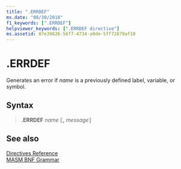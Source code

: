 ```yaml
---
title: ".ERRDEF"
ms.date: "08/30/2018"
f1_keywords: [".ERRDEF"]
helpviewer_keywords: [".ERRDEF directive"]
ms.assetid: 07e39826-56f7-4734-a9de-5ff72879af10
---
```

# .ERRDEF

Generates an error if *name* is a previously defined label, variable, or symbol.

## Syntax

> **.ERRDEF** *name* ⟦__,__ *message*⟧

## See also

[Directives Reference](../../assembler/masm/directives-reference.md)<br/>
[MASM BNF Grammar](masm-bnf-grammar.md)
